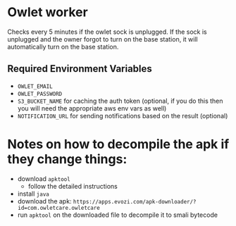 # Owlet worker

Checks every 5 minutes if the owlet sock is unplugged. If the sock is unplugged
and the owner forgot to turn on the base station, it will automatically turn on
the base station.

## Required Environment Variables

- `OWLET_EMAIL`
- `OWLET_PASSWORD`
- `S3_BUCKET_NAME` for caching the auth token (optional, if you do this then you
  will need the appropriate aws env vars as well)
- `NOTIFICATION_URL` for sending notifications based on the result (optional)

# Notes on how to decompile the apk if they change things:

- download `apktool`
  - follow the detailed instructions
- install `java`
- download the apk:
  `https://apps.evozi.com/apk-downloader/?id=com.owletcare.owletcare`
- run `apktool` on the downloaded file to decompile it to smali bytecode
